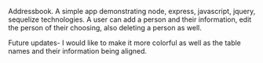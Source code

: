 Addressbook. A simple app demonstrating node, express, javascript, jquery, sequelize technologies. A user can add a person and their
information, edit the person of their choosing, also deleting a person as well. 

Future updates- I would like to make it more colorful as well as the table names and their information being aligned.
